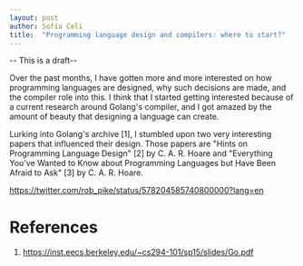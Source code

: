 ```yaml
---
layout: post
author: Sofía Celi
title:  "Programming language design and compilers: where to start?"
---
```


-- This is a draft--

Over the past months, I have gotten more and more interested on how programming
languages are designed, why such decisions are made, and the compiler role into
this. I think that I started getting interested because of a current research
around Golang's compiler, and I got amazed by the amount of beauty that
designing a language can create.

Lurking into Golang's archive [1], I stumbled upon two very interesting papers
that influenced their design. Those papers are "Hints on Programming Language
Design" [2] by C. A. R. Hoare and "Everything You've Wanted to Know about
Programming Languages but Have Been Afraid to Ask" [3] by C. A. R. Hoare.


https://twitter.com/rob_pike/status/578204585740800000?lang=en

# References

1. https://inst.eecs.berkeley.edu/~cs294-101/sp15/slides/Go.pdf
